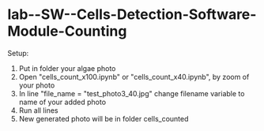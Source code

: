 # lab--SW--Cells-Detection-Software-Module-Counting

Setup:
1. Put in folder your algae photo
2. Open "cells_count_x100.ipynb" or "cells_count_x40.ipynb", by zoom of your photo
3. In line "file_name = "test_photo3_40.jpg" change filename variable to name of your added photo
4. Run all lines
5. New generated photo will be in folder cells_counted
